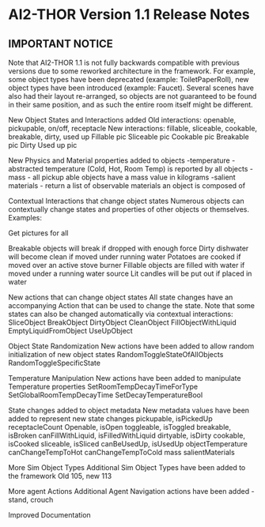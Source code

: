 # AI2-THOR Version 1.1 Release Notes

## IMPORTANT NOTICE
Note that AI2-THOR 1.1 is not fully backwards compatible with previous versions due to some reworked architecture in the framework. For example, some object types have been deprecated (example: ToiletPaperRoll), new object types have been introduced (example: Faucet). Several scenes have also had their layout re-arranged, so objects are not guaranteed to be found in their same position, and as such the entire room itself might be different.

New Object States and Interactions added
Old interactions: openable, pickupable, on/off, receptacle
New interactions: fillable, sliceable, cookable, breakable, dirty, used up
Fillable pic
Sliceable pic
Cookable pic
Breakable pic
Dirty 
Used up pic

New Physics and Material properties added to objects
-temperature - abstracted temperature (Cold, Hot, Room Temp) is reported by all objects
-mass - all pickup able objects have a mass value in kilograms
-salient materials - return a list of observable materials an object is composed of

Contextual Interactions that change object states
Numerous objects can contextually change states and properties of other objects or themselves. Examples:

Get pictures for all

Breakable objects will break if dropped with enough force
Dirty dishwater will become clean if moved under running water
Potatoes are cooked if moved over an active stove burner
Fillable objects are filled with water if moved under a running water source
Lit candles will be put out if placed in water


New actions that can change object states
All state changes have an accompanying Action that can be used to change the state. Note that some states can also be changed automatically via contextual interactions:
SliceObject
BreakObject
DirtyObject
CleanObject
FillObjectWithLiquid
EmptyLiquidFromObject
UseUpObject


Object State Randomization 
New actions have been added to allow random initialization of new object states
RandomToggleStateOfAllObjects
RandomToggleSpecificState

Temperature Manipulation
New actions have been added to manipulate Temperature properties
SetRoomTempDecayTimeForType
SetGlobalRoomTempDecayTime
SetDecayTemperatureBool

State changes added to object metadata
New metadata values have been added to represent new state changes
pickupable, isPickedUp
receptacleCount
Openable, isOpen
toggleable, isToggled
breakable, isBroken
canFillWithLiquid, isFilledWithLiquid
dirtyable, isDirty
cookable, isCooked
sliceable, isSliced
canBeUsedUp, isUsedUp
objectTemperature
canChangeTempToHot
canChangeTempToCold
mass
salientMaterials


More Sim Object Types
Additional Sim Object Types have been added to the framework
Old 105, new 113

More agent Actions
Additional Agent Navigation actions have been added
-stand, crouch

Improved Documentation



